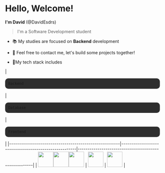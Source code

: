 # Hello, Welcome!

  **I'm David** (@DavidEsdrs)
 >I'm a Software Development student

- 📚 My studies are focused on **Backend** development
- 💪 Feel free to contact me, let's build some projects together!

- 🚀My tech stack includes


| <pre style="background-color: #2e2e2e; padding: 10px; border-radius: 10px">
<code>Backend </code></pre>                                                |<pre style="background-color: #2e2e2e; padding: 10px; border-radius: 10px">
<code>Database </code></pre>                                              | <pre style="background-color: #2e2e2e; padding: 10px; border-radius: 10px">
<code>Frontend </code></pre>                                             |
|--------------------------------------------------------|-------------------------------------------------------|-------------------------------------------------------|
| [<img src="https://cdn.jsdelivr.net/gh/devicons/devicon/icons/nodejs/nodejs-original.svg" style="width: 50px">](link-do-nodejs "NodeJs")[<img src="https://cdn.jsdelivr.net/gh/devicons/devicon/icons/typescript/typescript-original.svg" style="width: 50px">](link-do-nodejs "Typescript")[<img src="https://cdn.jsdelivr.net/gh/devicons/devicon/icons/csharp/csharp-original.svg" style="width: 50px">](link-do-nodejs "CSharp") | [<img src="https://cdn.jsdelivr.net/gh/devicons/devicon/icons/mysql/mysql-original.svg" style="width: 50px">](link-do-nodejs "MySQL") | [<img src="https://cdn.jsdelivr.net/gh/devicons/devicon/icons/react/react-original.svg" style="width: 50px">](link-do-nodejs "React") |
